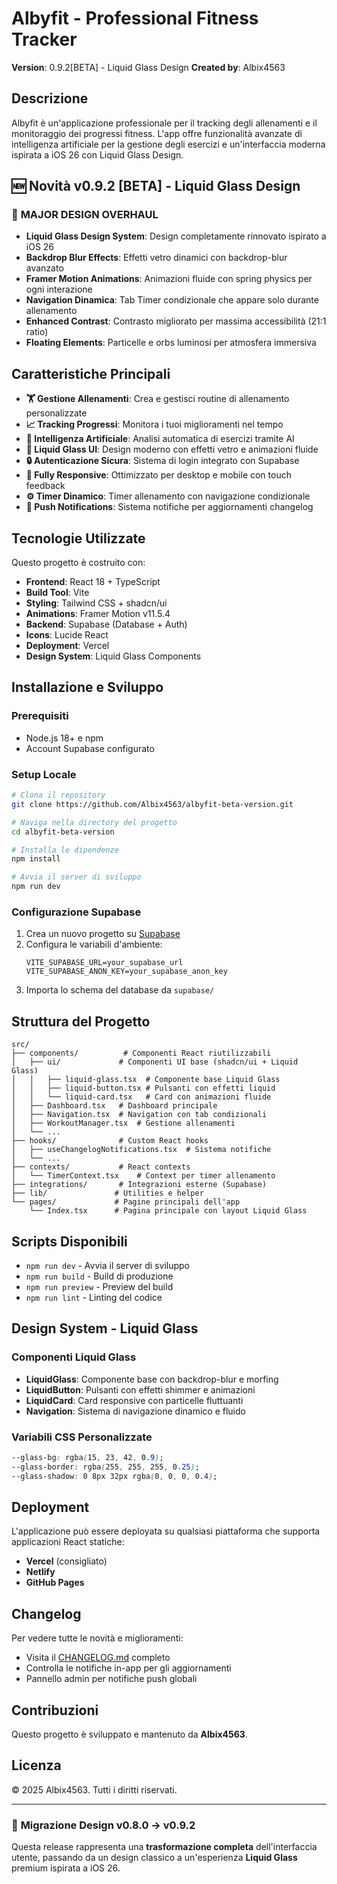 # Albyfit - Professional Fitness Tracker

**Version**: 0.9.2[BETA] - Liquid Glass Design
**Created by**: Albix4563

## Descrizione

Albyfit è un'applicazione professionale per il tracking degli allenamenti e il monitoraggio dei progressi fitness. L'app offre funzionalità avanzate di intelligenza artificiale per la gestione degli esercizi e un'interfaccia moderna ispirata a iOS 26 con Liquid Glass Design.

## 🆕 Novità v0.9.2 [BETA] - Liquid Glass Design

### 🎨 **MAJOR DESIGN OVERHAUL**
- **Liquid Glass Design System**: Design completamente rinnovato ispirato a iOS 26
- **Backdrop Blur Effects**: Effetti vetro dinamici con backdrop-blur avanzato
- **Framer Motion Animations**: Animazioni fluide con spring physics per ogni interazione
- **Navigation Dinamica**: Tab Timer condizionale che appare solo durante allenamento
- **Enhanced Contrast**: Contrasto migliorato per massima accessibilità (21:1 ratio)
- **Floating Elements**: Particelle e orbs luminosi per atmosfera immersiva

## Caratteristiche Principali

- **🏋️ Gestione Allenamenti**: Crea e gestisci routine di allenamento personalizzate
- **📈 Tracking Progressi**: Monitora i tuoi miglioramenti nel tempo
- **🤖 Intelligenza Artificiale**: Analisi automatica di esercizi tramite AI
- **🎨 Liquid Glass UI**: Design moderno con effetti vetro e animazioni fluide
- **🔒 Autenticazione Sicura**: Sistema di login integrato con Supabase
- **📱 Fully Responsive**: Ottimizzato per desktop e mobile con touch feedback
- **⚙️ Timer Dinamico**: Timer allenamento con navigazione condizionale
- **🔔 Push Notifications**: Sistema notifiche per aggiornamenti changelog

## Tecnologie Utilizzate

Questo progetto è costruito con:

- **Frontend**: React 18 + TypeScript
- **Build Tool**: Vite
- **Styling**: Tailwind CSS + shadcn/ui
- **Animations**: Framer Motion v11.5.4
- **Backend**: Supabase (Database + Auth)
- **Icons**: Lucide React
- **Deployment**: Vercel
- **Design System**: Liquid Glass Components

## Installazione e Sviluppo

### Prerequisiti
- Node.js 18+ e npm
- Account Supabase configurato

### Setup Locale

```sh
# Clona il repository
git clone https://github.com/Albix4563/albyfit-beta-version.git

# Naviga nella directory del progetto
cd albyfit-beta-version

# Installa le dipendenze
npm install

# Avvia il server di sviluppo
npm run dev
```

### Configurazione Supabase

1. Crea un nuovo progetto su [Supabase](https://supabase.com)
2. Configura le variabili d'ambiente:
   ```env
   VITE_SUPABASE_URL=your_supabase_url
   VITE_SUPABASE_ANON_KEY=your_supabase_anon_key
   ```
3. Importa lo schema del database da `supabase/`

## Struttura del Progetto

```
src/
├── components/          # Componenti React riutilizzabili
│   ├── ui/             # Componenti UI base (shadcn/ui + Liquid Glass)
│   │   ├── liquid-glass.tsx  # Componente base Liquid Glass
│   │   ├── liquid-button.tsx # Pulsanti con effetti liquid
│   │   └── liquid-card.tsx   # Card con animazioni fluide
│   ├── Dashboard.tsx   # Dashboard principale
│   ├── Navigation.tsx  # Navigation con tab condizionali
│   ├── WorkoutManager.tsx  # Gestione allenamenti
│   └── ...
├── hooks/              # Custom React hooks
│   ├── useChangelogNotifications.tsx  # Sistema notifiche
│   └── ...
├── contexts/           # React contexts
│   └── TimerContext.tsx    # Context per timer allenamento
├── integrations/       # Integrazioni esterne (Supabase)
├── lib/               # Utilities e helper
└── pages/             # Pagine principali dell'app
    └── Index.tsx      # Pagina principale con layout Liquid Glass
```

## Scripts Disponibili

- `npm run dev` - Avvia il server di sviluppo
- `npm run build` - Build di produzione
- `npm run preview` - Preview del build
- `npm run lint` - Linting del codice

## Design System - Liquid Glass

### Componenti Liquid Glass
- **LiquidGlass**: Componente base con backdrop-blur e morfing
- **LiquidButton**: Pulsanti con effetti shimmer e animazioni
- **LiquidCard**: Card responsive con particelle fluttuanti
- **Navigation**: Sistema di navigazione dinamico e fluido

### Variabili CSS Personalizzate
```css
--glass-bg: rgba(15, 23, 42, 0.9);
--glass-border: rgba(255, 255, 255, 0.25);
--glass-shadow: 0 8px 32px rgba(0, 0, 0, 0.4);
```

## Deployment

L'applicazione può essere deployata su qualsiasi piattaforma che supporta applicazioni React statiche:

- **Vercel** (consigliato)
- **Netlify**
- **GitHub Pages**

## Changelog

Per vedere tutte le novità e miglioramenti:
- Visita il [CHANGELOG.md](./CHANGELOG.md) completo
- Controlla le notifiche in-app per gli aggiornamenti
- Pannello admin per notifiche push globali

## Contribuzioni

Questo progetto è sviluppato e mantenuto da **Albix4563**.

## Licenza

© 2025 Albix4563. Tutti i diritti riservati.

---

### 🚀 **Migrazione Design v0.8.0 → v0.9.2**
Questa release rappresenta una **trasformazione completa** dell'interfaccia utente, passando da un design classico a un'esperienza **Liquid Glass** premium ispirata a iOS 26.